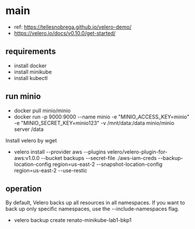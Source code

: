 # main
- ref: https://tellesnobrega.github.io/velero-demo/
- https://velero.io/docs/v0.10.0/get-started/

## requirements
- install docker
- install minikube
- install kubectl
 
## run minio
- docker pull minio/minio
- docker run -p 9000:9000 --name minio -e "MINIO_ACCESS_KEY=minio" -e "MINIO_SECRET_KEY=minio123" -v /mnt/data:/data minio/minio server /data

Install velero by wget
- velero install --provider aws --plugins velero/velero-plugin-for-aws:v1.0.0 --bucket backups --secret-file ./aws-iam-creds --backup-location-config region=us-east-2 --snapshot-location-config region=us-east-2 --use-restic

## operation
By default, Velero backs up all resources in all namespaces. If you want to back up only specific namespaces, use the --include-namespaces flag.
- velero backup create renato-minikube-lab1-bkp1
